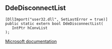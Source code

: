 ## DdeDisconnectList

```
[DllImport("user32.dll", SetLastError = true)]
public static extern bool DdeDisconnectList(
   IntPtr hConvList
);
```

[Microsoft documentation](https://docs.microsoft.com/en-us/windows/win32/api/winuser/nf-winuser-ddedisconnectlist)
